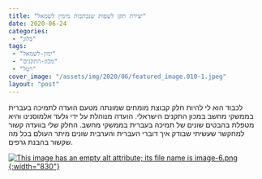 ```yaml
---
title: "יצירת תקן לשפות שנכתבות מימין לשמאל"
date: 2020-06-24
categories: 
 - "בלוג"
tags: 
 - "ימין-לשמאל"
 - "מכון-התקנים"
 - "רטל"
cover_image: "/assets/img/2020/06/featured_image.010-1.jpeg"
layout: "post"
---
```


לכבוד הוא לי להיות חלק קבוצת מומחים שמונתה מטעם הועדה לתמיכה בעברית בממשקי מחשב במכון התקנים הישראלי. הועדה מנוהלת על ידי גלעד אלמוסנינו והיא מטפלת בהבטים שונים של תמיכה בעברית בממשקי מחשב. החלק שלי בוועדה קשור למחקשר שעשיתי שבודק איך דוברי העברית והערבית שונים מיתר העולם בכל מה שקשור בהבנת גרפים.

[![This image has an empty alt attribute; its file name is image-6.png](https://randomstratum.files.wordpress.com/2020/06/image-6.png){:width="830"}](https://www.linkedin.com/posts/g-alm_ux-activity-6680140809821581312-fsvT/)
